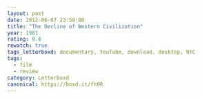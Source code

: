 ```yaml
---
layout: post 
date: 2012-06-07 23:59:00
title: "The Decline of Western Civilization"
year: 1981
rating: 0.8
rewatch: true
tags_letterboxd: documentary, YouTube, download, desktop, NYC
tags:
  - film
  - review
category: Letterboxd
canonical: https://boxd.it/fh0R
---
```

